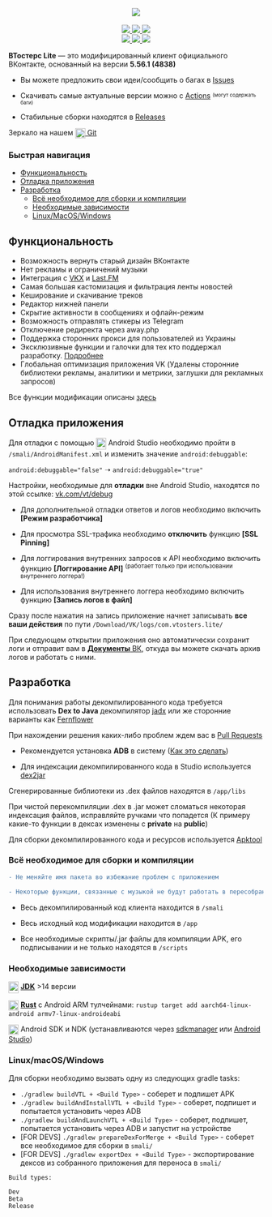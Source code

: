 <p align="center">
    <a href="https://vtosters.app/">
        <picture>
          <source media="(prefers-color-scheme: dark)" srcset="https://raw.githubusercontent.com/vtosters/lite/main/.github/images/VT_Fill_Logo_Dark.svg">
          <img src="https://raw.githubusercontent.com/vtosters/lite/main/.github/images/VT_Fill_Logo_Light.svg">
        </picture>
    </a>
    <br>
    <br>
    <a href="https://t.me/s/vtosters">
        <img src="https://img.shields.io/badge/-Telegram-blue?style=for-the-badge&logo=telegram&color=2AABEE"/>
    </a>
    <a href="https://vk.com/vtosters_official">
        <img src="https://img.shields.io/badge/-VK-blue?style=for-the-badge&logo=vk&color=0077FF"/>
    </a>
    <a href="https://discord.gg/j9CAt3uYXj">
        <img src="https://img.shields.io/badge/-Discord-blue?style=for-the-badge&logo=discord&color=5865F2&logoColor=FFFFFF"/>
    </a>
    <br>
    <a href="https://github.com/vtosters/lite/issues">
        <img src="https://img.shields.io/github/issues/vtosters/lite?style=flat-square"/>
    </a>
    <a href="https://github.com/vtosters/lite/network/members">
        <img src="https://img.shields.io/github/forks/vtosters/lite?style=flat-square"/>
    </a>
    <a href="https://github.com/vtosters/lite/stargazers">
        <img src="https://img.shields.io/github/stars/vtosters/lite?style=flat-square"/>
    </a>
</p>

**ВТостерс Lite** — это модифицированный клиент официального ВКонтакте, основанный на версии **5.56.1 (4838)**

* Вы можете предложить свои идеи/сообщить о багах в [Issues](https://github.com/vtosters/lite/issues)

* Скачивать самые актуальные версии можно с [Actions](https://github.com/vtosters/lite/actions)
<sup><sub>(могут содержать баги)</sub></sup>

* Стабильные сборки находятся в [Releases](https://github.com/vtosters/lite/releases)

Зеркало на нашем [<img src="https://gitea.com/assets/img/logo.svg" align="center" width="20" height="20"/> Git](https://git.maki.su/vtosters/lite)

### Быстрая навигация

- [Функциональность](#функциональность)
- [Отладка приложения](#отладка-приложения)
- [Разработка](#разработка)
  - [Всё необходимое для сборки и компиляции](#всё-необходимое-для-сборки-и-компиляции)
  - [Необходимые зависимости](#необходимые-зависимости)
  - [Linux/MacOS/Windows](#LinuxmacOSWindows)


## Функциональность

* Возможность вернуть старый дизайн ВКонтакте
* Нет рекламы и ограничений музыки
* Интеграция с <a href="https://vkx.app/">VKX</a> и <a href="https://www.last.fm/">Last.FM</a> 
* Самая большая кастомизация и фильтрация ленты новостей
* Кеширование и скачивание треков
* Редактор нижней панели
* Скрытие активности в сообщениях и офлайн-режим 
* Возможность отправлять стикеры из Telegram
* Отключение редиректа через away.php
* Поддержка сторонних прокси для пользователей из Украины
* Эксклюзивные функции и галочки для тех кто поддержал разработку. <a href="https://vtosters.app/donate">Подробнее</a> 
* Глобальная оптимизация приложения VK (Удалены сторонние библиотеки рекламы, аналитики и метрики, заглушки для рекламных запросов)

Все функции модификации описаны [здесь](https://github.com/vtosters/lite/blob/main/.github/features.md)

## Отладка приложения

Для отладки с помощью <a href="#"><img src="https://i.imgur.com/cPvvFDP.png" align="center" width="20" height="23"/></a> Android Studio необходимо пройти в `/smali/AndroidManifest.xml` и изменить значение `android:debuggable`:

`android:debuggable="false"` ➝ `android:debuggable="true"`

Настройки, необходимые для **отладки** вне Android Studio, находятся по этой ссылке: [vk.com/vt/debug](https://vk.com/vt/debug)

* Для дополнительной отладки ответов и логов необходимо включить **[Режим разработчика]**

* Для просмотра SSL-трафика необходимо **отключить** функцию **[SSL Pinning]**

* Для логгирования внутренних запросов к API необходимо включить функцию **[Логгирование API]** <sup>(работает только при использовании внутреннего логгера!)</sup>

* Для использования внутреннего логгера необходимо включить функцию **[Запись логов в файл]**

Сразу после нажатия на запись приложение начнет записывать **все ваши действия** по пути `/Download/VK/logs/com.vtosters.lite/`

При следующем открытии приложения оно автоматически сохранит логи и отправит вам в [**Документы** ВК](https://vk.com/docs), откуда вы можете скачать архив логов и работать с ними.

## Разработка

Для понимания работы декомпилированного кода требуется использовать **Dex to Java** декомпилятор [jadx](https://github.com/skylot/jadx) или же сторонние варианты как [Fernflower](https://github.com/fesh0r/fernflower)

При нахождении решения каких-либо проблем ждем вас в [Pull Requests](https://github.com/vtosters/lite/pulls)

* Рекомендуется установка **ADB** в систему ([Как это сделать](https://technastic.com/system-wide-adb-fastboot-windows-10))

* Для индексации декомпилированного кода в Studio используется [dex2jar](https://github.com/pxb1988/dex2jar)

Сгенерированные библиотеки из .dex файлов находятся в `/app/libs`

При чистой перекомпиляции .dex в .jar может сломаться некоторая индексация файлов, исправляйте ручками что попадется (К примеру какие-то функции в дексах изменены с **private** на **public**)

Для сборки декомпилированного кода и ресурсов используется [Apktool](https://github.com/iBotPeaches/Apktool)

### Всё необходимое для сборки и компиляции

```diff
- Не меняйте имя пакета во избежание проблем с приложением

- Некоторые функции, связанные с музыкой не будут работать в пересобранном приложении
```

* Весь декомпилированный код клиента находится в `/smali`

* Весь исходный код модификации находится в `/app`

* Все необходимые скрипты/.jar файлы для компиляции APK, его подписывании и не только находятся в `/scripts`

### Необходимые зависимости
<img src="https://i.imgur.com/z8ZN19a.png" align="center" width="20" height="23"/> [**JDK**](https://adoptium.net/temurin/releases/) >14 версии

<img src="https://www.rust-lang.org/logos/rust-logo-32x32.png" align="center" width="20" height="20"/> [**Rust**](https://www.rust-lang.org/learn/get-started) с Android ARM тулчейнами: `rustup target add aarch64-linux-android armv7-linux-androideabi`

<img src="https://developer.android.com/static/images/logos/android.svg" align="center" width="20" height="20"/> Android SDK и NDK (устанавливаются через 
[sdkmanager](https://developer.android.com/studio/command-line/sdkmanager) или [Android Studio](https://developer.android.com/studio))


### Linux/macOS/Windows

Для сборки необходимо вызвать одну из следующих gradle tasks:

+ `./gradlew buildVTL + <Build Type>` - соберет и подпишет APK
+ `./gradlew buildAndInstallVTL + <Build Type>` - соберет, подпишет и попытается установить через ADB
+ `./gradlew buildAndLaunchVTL + <Build Type>` - соберет, подпишет, попытается установить через ADB и запустит на устройстве
+ [FOR DEVS] `./gradlew prepareDexForMerge + <Build Type>` - соберет все необходимое для сборки в `smali/` 
+ [FOR DEVS] `./gradlew exportDex + <Build Type>` - экспортирование дексов из собранного приложения для переноса в `smali/`
```
Build types:

Dev
Beta
Release
```